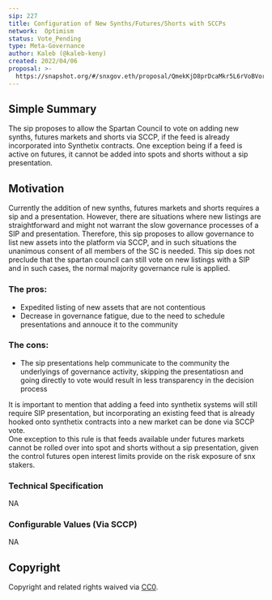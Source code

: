 ```yaml
---
sip: 227
title: Configuration of New Synths/Futures/Shorts with SCCPs
network:  Optimism 
status: Vote_Pending
type: Meta-Governance
author: Kaleb (@kaleb-keny)
created: 2022/04/06
proposal: >-
  https://snapshot.org/#/snxgov.eth/proposal/QmekKjD8prDcaMkr5L6rVoBVorvdLdKthqvAv7pxUeMop2
---
```


## Simple Summary

<!--"If you can't explain it simply, you don't understand it well enough." Simply describe the outcome the proposed changes intends to achieve. This should be non-technical and accessible to a casual community member.-->

The sip proposes to allow the Spartan Council to vote on adding new synths, futures markets and shorts via SCCP, if the feed is already incorporated into Synthetix contracts. One exception being if a feed is active on futures, it cannot be added into spots and shorts without a sip presentation.

## Motivation


<!--This is where you explain the reasoning behind how you propose to solve the problem. Why did you propose to implement the change in this way, what were the considerations and trade-offs? The rationale fleshes out what motivated the design and why particular design decisions were made. It should describe alternate designs that were considered and related work. The rationale may also provide evidence of consensus within the community, and should discuss important objections or concerns raised during discussion.-->

Currently the addition of new synths, futures markets and shorts requires a sip and a presentation. However, there are situations where new listings are straightforward and might not warrant the slow governance processes of a SIP and presentation. Therefore, this sip proposes to allow governance to list new assets into the platform via SCCP, and in such situations the unanimous consent of all members of the SC is needed. 
This sip does not preclude that the spartan council can still vote on new listings with a SIP and in such cases, the normal majority governance rule is applied. 

### The pros:
- Expedited listing of new assets that are not contentious
- Decrease in governance fatigue, due to the need to schedule presentations and annouce it to the community

### The cons:
- The sip presentations help communicate to the community the underlyings of governance activity, skipping the presentatiosn and going directly to vote would result in less transparency in the decision process

It is important to mention that adding a feed into synthetix systems will still require SIP presentation, but incorporating an existing feed that is already hooked onto synthetix contracts into a new market can be done via SCCP vote.  
One exception to this rule is that feeds available under futures markets cannot be rolled over into spot and shorts without a sip presentation, given the control futures open interest limits provide on the risk exposure of snx stakers. 



### Technical Specification

NA

### Configurable Values (Via SCCP)

NA

## Copyright

Copyright and related rights waived via [CC0](https://creativecommons.org/publicdomain/zero/1.0/).